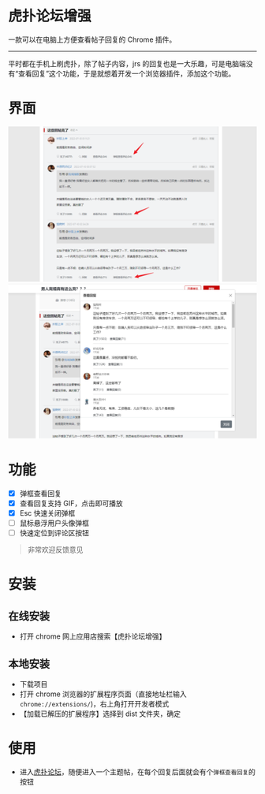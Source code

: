 # 虎扑论坛增强

一款可以在电脑上方便查看帖子回复的 Chrome 插件。

---

平时都在手机上刷虎扑，除了帖子内容，jrs 的回复也是一大乐趣，可是电脑端没有“查看回复”这个功能，于是就想着开发一个浏览器插件，添加这个功能。

# 界面

![](/preview/1.png)
![](/preview/2.png)

# 功能
- [x] 弹框查看回复
- [x] 查看回复支持 GIF，点击即可播放
- [x] Esc 快速关闭弹框
- [ ] 鼠标悬浮用户头像弹框
- [ ] 快速定位到评论区按钮

> 非常欢迎反馈意见

# 安装

## 在线安装

- 打开 chrome 网上应用店搜索【虎扑论坛增强】

## 本地安装

- 下载项目
- 打开 chrome 浏览器的扩展程序页面（直接地址栏输入`chrome://extensions/`)，右上角打开开发者模式
- 【加载已解压的扩展程序】选择到 dist 文件夹，确定

# 使用

- 进入[虎扑论坛](https://bbs.hupu.com/)，随便进入一个主题帖，在每个回复后面就会有个`弹框查看回复`的按钮
